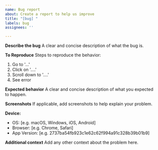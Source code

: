 ```yaml
---
name: Bug report
about: Create a report to help us improve
title: "[bug] "
labels: bug
assignees: ''

---
```


**Describe the bug**
A clear and concise description of what the bug is.

**To Reproduce**
Steps to reproduce the behavior:
1. Go to '...'
2. Click on '....'
3. Scroll down to '....'
4. See error

**Expected behavior**
A clear and concise description of what you expected to happen.

**Screenshots**
If applicable, add screenshots to help explain your problem.

**Device:**
 - OS: [e.g. macOS, Windows, iOS, Android]
 - Browser: [e.g. Chrome, Safari]
 - App Version: [e.g. 2737ba54fb923c1e62c62f994a91c328b39b01b9]


**Additional context**
Add any other context about the problem here.
